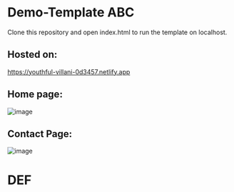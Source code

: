 # Demo-Template ABC
Clone this repository and open index.html to run the template on localhost.

## Hosted on:
https://youthful-villani-0d3457.netlify.app

## Home page:
![image ](https://img.techpowerup.org/200526/site.jpg)

## Contact Page:
![image ](https://img.techpowerup.org/200526/sf23.jpg)

# DEF

